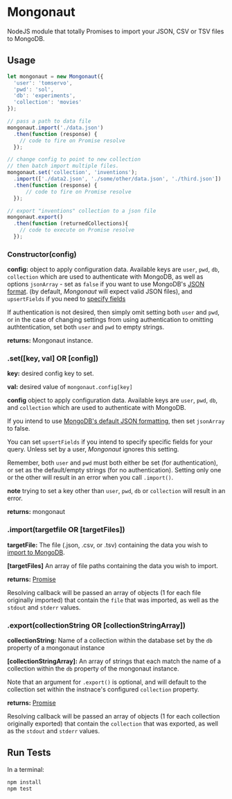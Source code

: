# Mongonaut
NodeJS module that totally Promises to import your JSON, CSV or TSV files to MongoDB.

## Usage
```javascript
let mongonaut = new Mongonaut({
  'user': 'tomservo',
  'pwd': 'sol',
  'db': 'experiments',
  'collection': 'movies'
});

// pass a path to data file
mongonaut.import('./data.json')
  .then(function (response) {
    // code to fire on Promise resolve
  });

// change config to point to new collection
// then batch import multiple files.
mongonaut.set('collection', 'inventions');
  .import(['./data2.json', './some/other/data.json', './third.json'])
  .then(function (response) {
      // code to fire on Promise resolve
  });

// export "inventions" collection to a json file
mongonaut.export()
  .then(function (returnedCollections){
    // code to execute on Promise resolve
  });
```

### Constructor(config)
**config:** object to apply configuration data. Available keys are `user`, `pwd`, `db`, `collection` which are used to authenticate with MongoDB, as well as options `jsonArray` - set as `false` if you want to use MongoDB's [JSON format](http://zaiste.net/2012/08/importing_json_into_mongodb/). (by default, *Mongonaut* will expect valid JSON files),
and `upsertFields` if you need to [specify fields](https://docs.mongodb.com/manual/reference/program/mongoimport/#cmdoption--upsertFields)

If authentication is not desired, then simply omit setting both `user` and `pwd`, or in the case of changing settings from using authentication to omitting authtentication, set both `user` and `pwd` to empty strings.

**returns:** Mongonaut instance.


### .set([key, val] OR [config])
**key:** desired config key to set.

**val:** desired value of `mongonaut.config[key]`

**config** object to apply configuration data. Available keys are `user`, `pwd`, `db`, and `collection` which are used to authenticate with MongoDB.

If you intend to use [MongoDB's default JSON formatting](http://zaiste.net/2012/08/importing_json_into_mongodb/), then set `jsonArray` to false.

You can set `upsertFields` if you intend to specify specific fields for your query. Unless set by a user, *Mongonaut* ignores this setting.

Remember, both `user` and `pwd` must both either be set (for authentication), or set as the default/empty strings (for no authentication). Setting only one or the other
will result in an error when you call `.import()`.

**note** trying to set a key other than `user`, `pwd`, `db` or `collection` will result in an error.

**returns:** mongonaut


### .import(targetfile OR [targetFiles])
**targetFile:** The file (.json, .csv, or .tsv) containing the data you wish to [import to MongoDB](https://docs.mongodb.org/manual/reference/program/mongoimport/).

**[targetFiles]** An array of file paths containing the data you wish to import.

**returns:** [Promise](https://developer.mozilla.org/en-US/docs/Web/JavaScript/Reference/Global_Objects/Promise)

Resolving callback will be passed an array of objects (1 for each file originally imported) that contain the `file` that was imported, as well
as the `stdout` and `stderr` values.

### .export(collectionString OR [collectionStringArray])
**collectionString:** Name of a collection within the database set by the `db` property of a mongonaut instance

**[collectionStringArray]:** An array of strings that each match the name of a collection within the `db` property of the mongonaut instance.

Note that an argument for `.export()` is optional, and will default to the collection set within the instnace's configured `collection` property.

**returns:** [Promise](https://developer.mozilla.org/en-US/docs/Web/JavaScript/Reference/Global_Objects/Promise)

Resolving callback will be passed an array of objects (1 for each collection originally exported) that contain the `collection` that was exported, as well
as the `stdout` and `stderr` values.

## Run Tests
In a terminal:
```javascript
npm install
npm test
```